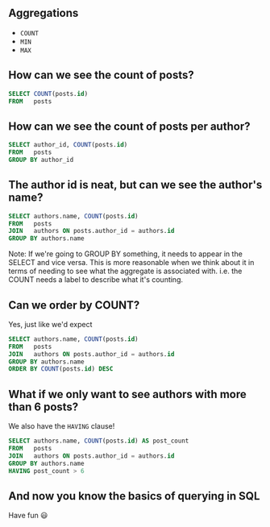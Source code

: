 <!--Meta theme:solarized title:Learn SQL 04-->

<!--sec 1.1-->
## Aggregations

<!--sec 1.2-->
- `COUNT`
- `MIN`
- `MAX`

<!--sec 2.1-->
## How can we see the count of posts?

<!--sec 2.2-->
```sql
SELECT COUNT(posts.id)
FROM   posts
```

<!--sec 2.3-->
## How can we see the count of posts per author?

<!--sec 2.4-->
```sql
SELECT author_id, COUNT(posts.id)
FROM   posts
GROUP BY author_id
```

<!--sec 2.7-->
## The author id is neat, but can we see the author's name?

<!--sec 2.6-->
```sql
SELECT authors.name, COUNT(posts.id)
FROM   posts
JOIN   authors ON posts.author_id = authors.id
GROUP BY authors.name
```

Note:
If we're going to GROUP BY something, it needs to appear in the SELECT and vice versa.  This is more reasonable when we think about it in terms of needing to see what the aggregate is associated with. i.e. the COUNT needs a label to describe what it's counting.
<!--sec 3.1-->
## Can we order by COUNT?

<!--sec 3.2-->
Yes, just like we'd expect
```sql
SELECT authors.name, COUNT(posts.id)
FROM   posts
JOIN   authors ON posts.author_id = authors.id
GROUP BY authors.name
ORDER BY COUNT(posts.id) DESC
```

<!--sec 4.1-->
## What if we only want to see authors with more than 6 posts?

<!--sec 4.2-->
We also have the `HAVING` clause!

<!--sec 4.3-->
```sql
SELECT authors.name, COUNT(posts.id) AS post_count
FROM   posts
JOIN   authors ON posts.author_id = authors.id
GROUP BY authors.name
HAVING post_count > 6
```

<!--sec 5.1-->
## And now you know the basics of querying in SQL

<!--sec 5.2-->
Have fun 😃
